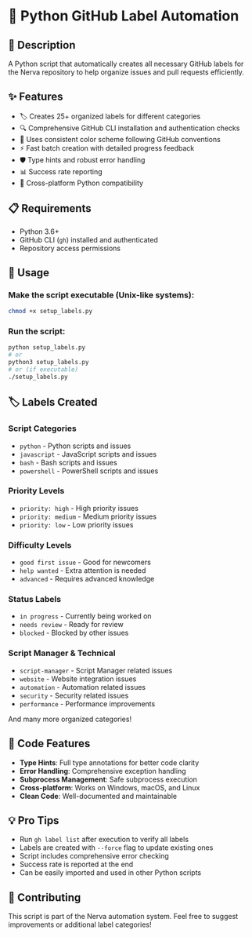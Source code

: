 # 🐍 Python GitHub Label Automation

## 📝 Description

A Python script that automatically creates all necessary GitHub labels for the Nerva repository to help organize issues and pull requests efficiently.

## ✨ Features

- 🏷️ Creates 25+ organized labels for different categories
- 🔍 Comprehensive GitHub CLI installation and authentication checks
- 🎨 Uses consistent color scheme following GitHub conventions
- ⚡ Fast batch creation with detailed progress feedback
- 🛡️ Type hints and robust error handling
- 📊 Success rate reporting
- 🐍 Cross-platform Python compatibility

## 📋 Requirements

- Python 3.6+
- GitHub CLI (`gh`) installed and authenticated
- Repository access permissions

## 🚀 Usage

### Make the script executable (Unix-like systems):
```bash
chmod +x setup_labels.py
```

### Run the script:
```bash
python setup_labels.py
# or
python3 setup_labels.py
# or (if executable)
./setup_labels.py
```

## 🏷️ Labels Created

### Script Categories
- `python` - Python scripts and issues
- `javascript` - JavaScript scripts and issues  
- `bash` - Bash scripts and issues
- `powershell` - PowerShell scripts and issues

### Priority Levels
- `priority: high` - High priority issues
- `priority: medium` - Medium priority issues
- `priority: low` - Low priority issues

### Difficulty Levels
- `good first issue` - Good for newcomers
- `help wanted` - Extra attention is needed
- `advanced` - Requires advanced knowledge

### Status Labels
- `in progress` - Currently being worked on
- `needs review` - Ready for review
- `blocked` - Blocked by other issues

### Script Manager & Technical
- `script-manager` - Script Manager related issues
- `website` - Website integration issues
- `automation` - Automation related issues
- `security` - Security related issues
- `performance` - Performance improvements

And many more organized categories!

## 🔧 Code Features

- **Type Hints**: Full type annotations for better code clarity
- **Error Handling**: Comprehensive exception handling
- **Subprocess Management**: Safe subprocess execution
- **Cross-platform**: Works on Windows, macOS, and Linux
- **Clean Code**: Well-documented and maintainable

## 💡 Pro Tips

- Run `gh label list` after execution to verify all labels
- Labels are created with `--force` flag to update existing ones
- Script includes comprehensive error checking
- Success rate is reported at the end
- Can be easily imported and used in other Python scripts

## 🤝 Contributing

This script is part of the Nerva automation system. Feel free to suggest improvements or additional label categories!

